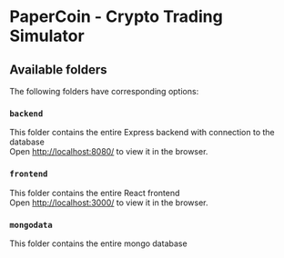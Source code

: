 # PaperCoin - Crypto Trading Simulator

## Available folders

The following folders have corresponding options:

### `backend`

This folder contains the entire Express backend with connection to the database<br />
Open [http://localhost:8080/](http://localhost:8080/) to view it in the browser.

### `frontend`

This folder contains the entire React frontend<br />
Open [http://localhost:3000/](http://localhost:3000/) to view it in the browser.

### `mongodata`

This folder contains the entire mongo database
